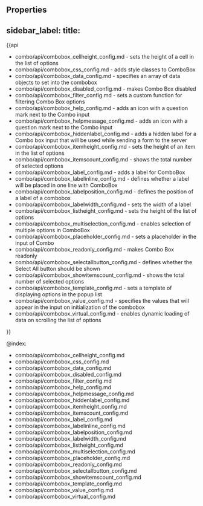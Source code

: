 Properties
---
sidebar_label: 
title: 
---          

{{api

- combo/api/combobox_cellheight_config.md - sets the height of a cell in the list of options
- combo/api/combobox_css_config.md - adds style classes to ComboBox
- combo/api/combobox_data_config.md - specifies an array of data objects to set into the combobox
- combo/api/combobox_disabled_config.md - makes Combo Box disabled
- combo/api/combobox_filter_config.md - sets a custom function for filtering Combo Box options
- combo/api/combobox_help_config.md - adds an icon with a question mark next to the Combo input
- combo/api/combobox_helpmessage_config.md - adds an icon with a question mark next to the Combo input
- combo/api/combobox_hiddenlabel_config.md - adds a hidden label for a Combo box input that will be used while sending a form to the server
- combo/api/combobox_itemheight_config.md - sets the height of an item in the list of options
- combo/api/combobox_itemscount_config.md - shows the total number of selected options
- combo/api/combobox_label_config.md - adds a label for ComboBox
- combo/api/combobox_labelinline_config.md - defines whether a label will be placed in one line with ComboBox
- combo/api/combobox_labelposition_config.md - defines the position of a label of a combobox
- combo/api/combobox_labelwidth_config.md - sets the width of a label
- combo/api/combobox_listheight_config.md - sets the height of the list of options
- combo/api/combobox_multiselection_config.md - enables selection of multiple options in ComboBox
- combo/api/combobox_placeholder_config.md - sets a placeholder in the input of Combo
- combo/api/combobox_readonly_config.md - makes Combo Box readonly
- combo/api/combobox_selectallbutton_config.md - defines whether the Select All button should be shown
- combo/api/combobox_showitemscount_config.md - shows the total number of selected options
- combo/api/combobox_template_config.md - sets a template of displaying options in the popup list
- combo/api/combobox_value_config.md - specifies the values that will appear in the input on initialization of the combobox
- combo/api/combobox_virtual_config.md - enables dynamic loading of data on scrolling the list of options

}}

@index:
- combo/api/combobox_cellheight_config.md
- combo/api/combobox_css_config.md
- combo/api/combobox_data_config.md
- combo/api/combobox_disabled_config.md
- combo/api/combobox_filter_config.md
- combo/api/combobox_help_config.md
- combo/api/combobox_helpmessage_config.md
- combo/api/combobox_hiddenlabel_config.md
- combo/api/combobox_itemheight_config.md
- combo/api/combobox_itemscount_config.md
- combo/api/combobox_label_config.md
- combo/api/combobox_labelinline_config.md
- combo/api/combobox_labelposition_config.md
- combo/api/combobox_labelwidth_config.md
- combo/api/combobox_listheight_config.md
- combo/api/combobox_multiselection_config.md
- combo/api/combobox_placeholder_config.md
- combo/api/combobox_readonly_config.md
- combo/api/combobox_selectallbutton_config.md
- combo/api/combobox_showitemscount_config.md
- combo/api/combobox_template_config.md
- combo/api/combobox_value_config.md
- combo/api/combobox_virtual_config.md
